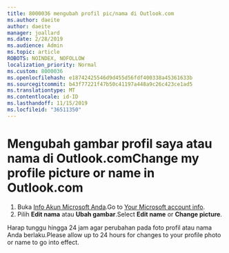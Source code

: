 ```yaml
---
title: 8000036 mengubah profil pic/nama di Outlook.com
ms.author: daeite
author: daeite
manager: joallard
ms.date: 2/28/2019
ms.audience: Admin
ms.topic: article
ROBOTS: NOINDEX, NOFOLLOW
localization_priority: Normal
ms.custom: 8000036
ms.openlocfilehash: e18742425546d9d455d56fdf400338a45361633b
ms.sourcegitcommit: b43f77221f47b50c41197a448a9c26c423ce1ad5
ms.translationtype: MT
ms.contentlocale: id-ID
ms.lasthandoff: 11/15/2019
ms.locfileid: "36511350"
---
```

# <a name="change-my-profile-picture-or-name-in-outlookcom"></a><span data-ttu-id="3c26a-102">Mengubah gambar profil saya atau nama di Outlook.com</span><span class="sxs-lookup"><span data-stu-id="3c26a-102">Change my profile picture or name in Outlook.com</span></span>

1. <span data-ttu-id="3c26a-103">Buka [Info Akun Microsoft Anda](https://go.microsoft.com/fwlink/p/?linkid=860841).</span><span class="sxs-lookup"><span data-stu-id="3c26a-103">Go to [Your Microsoft account info](https://go.microsoft.com/fwlink/p/?linkid=860841).</span></span>
1. <span data-ttu-id="3c26a-104">Pilih **Edit nama** atau **Ubah gambar**.</span><span class="sxs-lookup"><span data-stu-id="3c26a-104">Select **Edit name** or **Change picture**.</span></span>

<span data-ttu-id="3c26a-105">Harap tunggu hingga 24 jam agar perubahan pada foto profil atau nama Anda berlaku.</span><span class="sxs-lookup"><span data-stu-id="3c26a-105">Please allow up to 24 hours for changes to your profile photo or name to go into effect.</span></span>